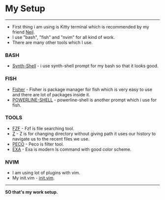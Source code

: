 # My Setup
----------------
- First thing i am using is Kitty terminal which is recommended by my friend [Neil](https://github.com/nd28).
- I use "bash", "fish" and "nvim" for all kind of work.
- There are many other tools which I use.
### BASH
-   [Synth-Shell](https://github.com/andresgongora/synth-shell) - i use synth-shell prompt for my bash so that it looks good.
### FISH
- [Fisher](https://github.com/jorgebucaran/fisher) - Fisher is package manager for fish which is very easy to use and there are lot of packages inside it.
- [POWERLINE-SHELL](https://github.com/b-ryan/powerline-shell) - powerline-shell is another prompt which i use for fish.

### TOOLS
- [FZF](https://github.com/junegunn/fzf) - Fzf is file searching tool.
- [Z](https://github.com/rupa/z/) - Z is for changing directory without giving path it uses our history to navigate us to the recent files we use.
- [PECO](https://github.com/peco/peco) - Peco is filter tool.
- [EXA](https://the.exa.website/) - Exa is modern ls command with good color scheme.
### NVIM
- I am using lot of plugins with vim.
- My init.vim - [init.vim]().
    
-------
**SO that's my work setup.**
